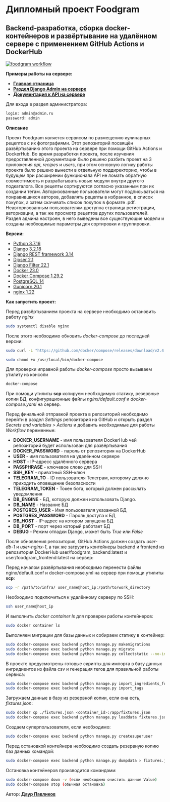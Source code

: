 # Дипломный проект Foodgram
## Backend-разработка, сборка docker-контейнеров и развёртывание на удалённом сервере с применением GitHub Actions и DockerHub
[![foodgram workflow](https://github.com/Koloyojik/foodgram-project-react/actions/workflows/workflow.yaml/badge.svg)](https://github.com/Koloyojik/foodgram-project-react/actions/workflows/workflow.yaml)

**Примеры работы на сервере:**
- [**Главная страница**](http://158.160.17.231/)
- [**Раздел Django Admin на сервере**](http://158.160.17.231/admin/)
- [**Документация к API на сервере**](http://158.160.17.231/api/docs/)

Для входа в раздел администратора:
```bash
login: admin@admin.ru
password: admin 
```

**Описание**

Проект Foodgram является сервисом по размещению кулинарных рецептов с их фотографиями.
Этот репозиторий посвящён развёртыванию этого проекта на сервере при помощи GitHub Actions и DockerHub.
Во время разработки проекта, после изучения предоставленной документации было решено разбить проект на 3 приложения *api*, *recipes* и *users*, при этом основную логику работы проекта было решено вынести в отдельную поддиректорию, чтобы в будущем при расширении функционала API не ломать обратную совместимость и разрабатывать новые модули внутри другого подкаталога.
Все рецепты сортируются согласно указанным при их создании тегам. Авторизованные пользователи могут подписываться на понравившихся авторов, добавлять рецепты в избранное, в список покупок, а затем скачивать список покупок в формате .pdf. Неавторизованным пользователям доступна страница регистрации, авторизации, а так же просмотр рецептов других пользователей. Раздел админа настроен, в него выведены все существующие модели и созданы необходимые параметры для сортировки и группировки.

**Версии:**
- [Python 3.7.16](https://www.python.org/doc/) 
- [Django 3.2.18](https://docs.djangoproject.com/en/4.1/releases/3.2.18/)
- [Django REST framework 3.14](https://www.django-rest-framework.org/)
- [Djoser 2.1](https://djoser.readthedocs.io/en/latest/introduction.html)
- [Django Filter 22.1](https://django-filter.readthedocs.io/en/main/)
- [Docker 23.0](https://docs.docker.com/)
- [Docker Compose 1.29.2](https://docs.docker.com/compose/gettingstarted/)
- [PostgreSQL 14](https://www.postgresql.org/)
- [Gunicorn 20.1](https://gunicorn.org/)
- [nginx 1.22](https://nginx.org/en/)

**Как запустить проект:**

Перед развёртыванием проекта на сервере необходимо остановить работу *nginx*
```bash
sudo systemctl disable nginx 
```

После этого необходимо обновить *docker-compose* до последней версии:
```bash
sudo curl -L "https://github.com/docker/compose/releases/download/v2.4.1/docker-compose-$(uname -s)-$(uname -m)" -o /usr/local/bin/docker-compose
```
```bash
sudo chmod +x /usr/local/bin/docker-compose
```
Для проверки иправной работы *docker-compose* просто вызываем утилиту из консоли
```bash
docker-compose
```

При помощи утилиты **scp** копируем необходимую статику, резервные копии БД, конфигурационные файлы *nginx/default.conf* и *docker-compose.yaml* на сервер.

Перед финальной отправкой проекта в репозиторий необходимо перейти в раздел *Settings* репозитория на GitHub и открыть раздел *Secrets and variables > Actions* и добавить необходимые для работы *Workflow* переменные:
- **DOCKER_USERNAME** - имя пользователя DockerHub чей репозиторий будет использован для развёртывания
- **DOCKER_PASSWORD** - пароль от репозитория на DockerHub
- **USER** - имя пользователя на удалённом сервере
- **HOST** - IP-адресс удалённого сервера
- **PASSPHRASE** - ключевое слово для SSH
- **SSH_KEY** - приватный SSH-ключ
- **TELEGRAM_TO** - ID пользователя Телеграм, которому должно приходить оповещение безопасности
- **TELEGRAM_TOKEN** - Токен бота, который должен рассылать уведомления
- **DB_ENGINE** - БД, которую должен использовать Django.
- **DB_NAME** - Название БД
- **POSTGRES_USER** - Имя пользователя указанной БД
- **POSTGRES_PASSWORD** - Пароль доступа к БД
- **DB_HOST** - IP-адрес на котором запущена БД
- **DB_PORT** - порт через который работает БД
- **DEBUG** - Режим отладки Django, может быть *True* или *False*

После обновления репозитория, GitHub Actions должен создать *user-db-1* и *user-nginx-1*, а так же загрузить контейнеры backend и frontend из репозитория DockerHub user/foodgram_backend:latest и user/foodgram_frontend:latest на сервер:

Перед началом развёртывания необходимо перенести файлы nginx/default.conf и docker-compose.yml на сервер при помощи утилиты **scp**:
```bash
scp -r /path/to/infra/ user_name@host_ip:/path/to/work_directory
```

Необходимо подключиться к удалённому серверу по SSH:
```bash
ssh user_name@host_ip
```
И выполнить *docker container ls* для проверки работы контейнеров:
```bash
sudo docker container ls
```

Выполняем миграции для базы данных и собираем статику в контейнер:
```bash
sudo docker-compose exec backend python manage.py makemigrations
sudo docker-compose exec backend python manage.py migrate
sudo docker-compose exec backend python manage.py collectstatic --no-input
```
В проекте предусмотрены готовые скрипты для импорта в базу данных ингридиентов из файла csv и генерация тегов для правильной работы сервиса:
```bash
sudo docker-compose exec backend python manage.py import_ingredients_from_csv
sudo docker-compose exec backend python manage.py import_tags
```
Загружаем данные в базу из резервной копии, если она есть, *fixtures.json*:
```bash
sudo docker cp ./fixtures.json <container_id>:/app/fixtures.json
sudo docker-compose exec backend python manage.py loaddata fixtures.json
```
Создаем суперпользователя, если необходимо:
```bash
sudo docker-compose exec backend python manage.py createsuperuser
```

Перед остановкой контейнера необходимо создать резервную копию баз данных командой:
```bash
sudo docker-compose exec backend python manage.py dumpdata > fixtures.json
```
Остановка контейнеров производится командами:
```bash
sudo docker-compose down -v (если необходимо очистить данные Value)
sudo docker-compose stop (обычная остановка)
```

Автор: [**Даур Павликов**](https://github.com/Koloyojik)
